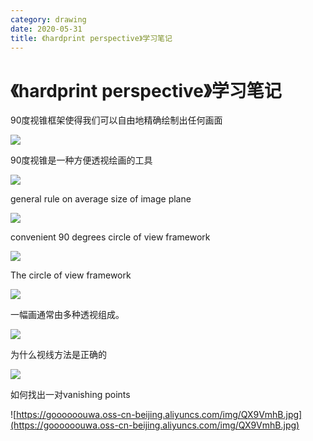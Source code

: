 ```yaml
---
category: drawing
date: 2020-05-31
title: 《hardprint perspective》学习笔记
---
```

# 《hardprint perspective》学习笔记

90度视锥框架使得我们可以自由地精确绘制出任何画面

![](https://goooooouwa.oss-cn-beijing.aliyuncs.com/img/ok462AI.jpg)

90度视锥是一种方便透视绘画的工具

![](https://goooooouwa.oss-cn-beijing.aliyuncs.com/img/NGkoEAS.jpg)

general rule on average size of image plane

![](https://goooooouwa.oss-cn-beijing.aliyuncs.com/img/argte7a.jpg)

convenient 90 degrees circle of view framework

![](https://goooooouwa.oss-cn-beijing.aliyuncs.com/img/iRjbtia.jpg)

The circle of view framework

![](https://goooooouwa.oss-cn-beijing.aliyuncs.com/img/4xy9Qt4.jpg)

一幅画通常由多种透视组成。

![](https://goooooouwa.oss-cn-beijing.aliyuncs.com/img/ucP9i8X.jpg)

为什么视线方法是正确的

![](https://goooooouwa.oss-cn-beijing.aliyuncs.com/img/zZQXu0H.jpg)

如何找出一对vanishing points

![https://goooooouwa.oss-cn-beijing.aliyuncs.com/img/QX9VmhB.jpg](https://goooooouwa.oss-cn-beijing.aliyuncs.com/img/QX9VmhB.jpg)
